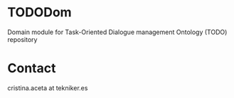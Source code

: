 # TODODom
Domain module for Task-Oriented Dialogue management Ontology (TODO) repository

# Contact
cristina.aceta at tekniker.es
